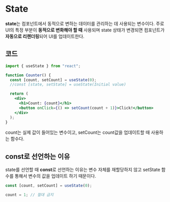 # State

**state**는 컴포넌트에서 동적으로 변하는 데이터를 관리하는 데 사용되는 변수이다. 주로 UI의 특정 부분이 **동적으로 변화해야 할 때** 사용되며 state 상태가 변경되면 컴포넌트가 **자동으로 리렌더링**되어 UI를 업데이트한다.

## 코드

```jsx
import { useState } from "react";

function Counter() {
  const [count, setCount] = useState(0);
  //const [state, setState] = useState(Initial value)

  return (
    <div>
      <h1>Count: {count}</h1>
      <button onClick={() => setCount(count + 1)}>Click!</button>
    </div>
  );
}
```

count는 실제 값이 들어있는 변수이고, setCount는 count값을 업데이트할 때 사용하는 함수다.

## const로 선언하는 이유

state를 선언할 때 **const**로 선언하는 이유는 변수 자체를 재할당하지 않고 setState 함수를 통해서 변수의 값을 업데이트 하기 때문이다.

```jsx
const [count, setCount] = useState(0);

count = 1; // 절대 금지
```
